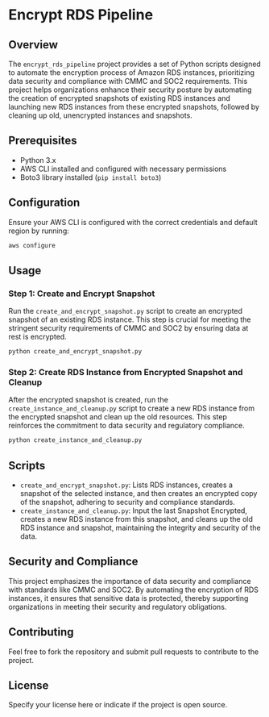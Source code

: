 
# Encrypt RDS Pipeline

## Overview

The `encrypt_rds_pipeline` project provides a set of Python scripts designed to automate the encryption process of Amazon RDS instances, prioritizing data security and compliance with CMMC and SOC2 requirements. This project helps organizations enhance their security posture by automating the creation of encrypted snapshots of existing RDS instances and launching new RDS instances from these encrypted snapshots, followed by cleaning up old, unencrypted instances and snapshots.

## Prerequisites

- Python 3.x
- AWS CLI installed and configured with necessary permissions
- Boto3 library installed (`pip install boto3`)

## Configuration

Ensure your AWS CLI is configured with the correct credentials and default region by running:

```bash
aws configure
```

## Usage

### Step 1: Create and Encrypt Snapshot

Run the `create_and_encrypt_snapshot.py` script to create an encrypted snapshot of an existing RDS instance. This step is crucial for meeting the stringent security requirements of CMMC and SOC2 by ensuring data at rest is encrypted.

```bash
python create_and_encrypt_snapshot.py
```

### Step 2: Create RDS Instance from Encrypted Snapshot and Cleanup

After the encrypted snapshot is created, run the `create_instance_and_cleanup.py` script to create a new RDS instance from the encrypted snapshot and clean up the old resources. This step reinforces the commitment to data security and regulatory compliance.

```bash
python create_instance_and_cleanup.py
```

## Scripts

- `create_and_encrypt_snapshot.py`: Lists RDS instances, creates a snapshot of the selected instance, and then creates an encrypted copy of the snapshot, adhering to security and compliance standards.
- `create_instance_and_cleanup.py`: Input the last Snapshot Encrypted, creates a new RDS instance from this snapshot, and cleans up the old RDS instance and snapshot, maintaining the integrity and security of the data.

## Security and Compliance

This project emphasizes the importance of data security and compliance with standards like CMMC and SOC2. By automating the encryption of RDS instances, it ensures that sensitive data is protected, thereby supporting organizations in meeting their security and regulatory obligations.

## Contributing

Feel free to fork the repository and submit pull requests to contribute to the project.

## License

Specify your license here or indicate if the project is open source.

